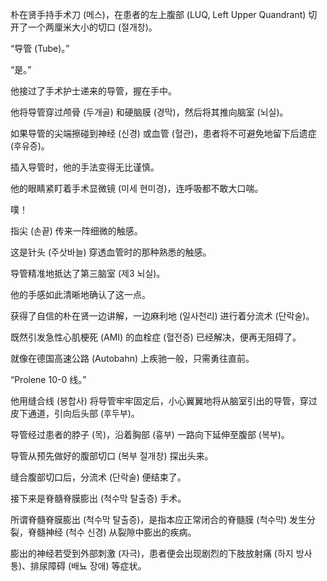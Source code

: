朴在贤手持手术刀 (메스)，在患者的左上腹部 (LUQ, Left Upper Quandrant) 切开了一个两厘米大小的切口 (절개창)。

“导管 (Tube)。”

“是。”

他接过了手术护士递来的导管，握在手中。

他将导管穿过颅骨 (두개골) 和硬脑膜 (경막)，然后将其推向脑室 (뇌실)。

如果导管的尖端擦碰到神经 (신경) 或血管 (혈관)，患者将不可避免地留下后遗症 (후유증)。

插入导管时，他的手法变得无比谨慎。

他的眼睛紧盯着手术显微镜 (미세 현미경)，连呼吸都不敢大口喘。

噗！

指尖 (손끝) 传来一阵细微的触感。

这是针头 (주삿바늘) 穿透血管时的那种熟悉的触感。

导管精准地抵达了第三脑室 (제3 뇌실)。

他的手感如此清晰地确认了这一点。

获得了自信的朴在贤一边讲解，一边麻利地 (일사천리) 进行着分流术 (단락술)。

既然引发急性心肌梗死 (AMI) 的血栓症 (혈전증) 已经解决，便再无阻碍了。

就像在德国高速公路 (Autobahn) 上疾驰一般，只需勇往直前。

“Prolene 10-0 线。”

他用缝合线 (봉합사) 将导管牢牢固定后，小心翼翼地将从脑室引出的导管，穿过皮下通道，引向后头部 (후두부)。

导管经过患者的脖子 (목)，沿着胸部 (흉부) 一路向下延伸至腹部 (복부)。

导管从预先做好的腹部切口 (복부 절개창) 探出头来。

缝合腹部切口后，分流术 (단락술) 便结束了。

接下来是脊髓脊膜膨出 (척수막 탈출증) 手术。

所谓脊髓脊膜膨出 (척수막 탈출증)，是指本应正常闭合的脊髓膜 (척수막) 发生分裂，脊髓神经 (척수 신경) 从裂隙中膨出的疾病。

膨出的神经若受到外部刺激 (자극)，患者便会出现剧烈的下肢放射痛 (하지 방사통)、排尿障碍 (배뇨 장애) 等症状。